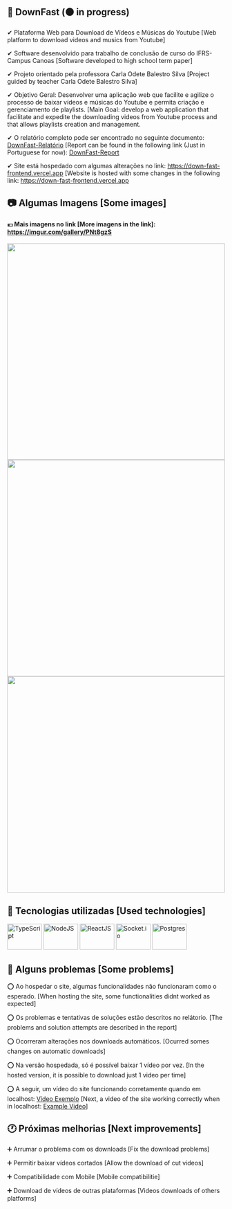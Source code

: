 ## 🥇 DownFast (🟠 in progress)

✔ Plataforma Web para Download de Vídeos e Músicas do Youtube [Web platform to download videos and musics from Youtube]

✔ Software desenvolvido para trabalho de conclusão de curso do IFRS-Campus Canoas [Software developed to high school term paper]

✔ Projeto orientado pela professora Carla Odete Balestro Silva [Project guided by teacher Carla Odete Balestro Silva]

✔ Objetivo Geral: Desenvolver uma aplicação web que facilite e agilize o processo de baixar vídeos e músicas do Youtube e permita criação e gerenciamento de playlists. [Main Goal: develop a web application that facilitate and expedite the downloading videos from Youtube process and that allows playlists creation and management.

✔ O relatório completo pode ser encontrado no seguinte documento: <a href="https://docs.google.com/document/d/1KQqeRks41Ok9uyluUBWr3GKp4k1hGYZc/edit?usp=sharing&ouid=114818758167138199513&rtpof=true&sd=true">DownFast-Relatório</a> [Report can be found in the following link (Just in Portuguese for now): <a href="https://docs.google.com/document/d/1KQqeRks41Ok9uyluUBWr3GKp4k1hGYZc/edit?usp=sharing&ouid=114818758167138199513&rtpof=true&sd=true">DownFast-Report</a>

✔ Site está hospedado com algumas alterações no link: <a href="https://down-fast-frontend.vercel.app">https://down-fast-frontend.vercel.app</a> [Website is hosted with some changes in the following link: <a href="https://down-fast-frontend.vercel.app">https://down-fast-frontend.vercel.app</a>

## 📷 Algumas Imagens [Some images]
<div>
 <h4>💴 Mais imagens no link [More imagens in the link]: <a href="https://imgur.com/gallery/PNt8gzS">https://imgur.com/gallery/PNt8gzS</a></h4>
 <img src="https://i.imgur.com/Wc1fUzx.png" width="100%" height="500px">   
  
 <img src="https://i.imgur.com/N6XdgTE.png" width="100%" height="500px">   
  
 <img src="https://i.imgur.com/2fYkr9k.png" width="100%" height="500px">        
</div>


## 📝 Tecnologias utilizadas [Used technologies]
<div>
 <img title="TypeScript" src="https://cdn.jsdelivr.net/gh/devicons/devicon/icons/typescript/typescript-original.svg" width="80" height="60">   
 <img title="NodeJS" src="https://cdn.jsdelivr.net/gh/devicons/devicon/icons/nodejs/nodejs-original.svg" width="80" height="60">      
 <img title="ReactJS" src="https://cdn.jsdelivr.net/gh/devicons/devicon/icons/react/react-original.svg" width="80" height="60"> 
 <img title="Socket.io" src="https://cdn.jsdelivr.net/gh/devicons/devicon/icons/socketio/socketio-original.svg" width="80" height="60"/>
 <img title="Postgres" src="https://cdn.jsdelivr.net/gh/devicons/devicon/icons/postgresql/postgresql-original.svg" width="80" height="60"/>
</div>

## 🛑 Alguns problemas [Some problems]
⭕ Ao hospedar o site, algumas funcionalidades não funcionaram como o esperado. [When hosting the site, some functionalities didnt worked as expected]

⭕ Os problemas e tentativas de soluções estão descritos no relátorio. [The problems and solution attempts are described in the report]

⭕ Ocorreram alterações nos downloads automáticos. [Ocurred somes changes on automatic downloads]

⭕ Na versão hospedada, só é possível baixar 1 vídeo por vez. [In the hosted version, it is possible to download just 1 video per time]

⭕ A seguir, um vídeo do site funcionando corretamente quando em localhost: <a href="https://drive.google.com/file/d/1D_xNf6EPIYhu9riLAgIbmxLrl3j5Whyk/view?usp=sharing">Vídeo Exemplo</a> [Next, a video of the site working correctly when in localhost: <a href="https://drive.google.com/file/d/1D_xNf6EPIYhu9riLAgIbmxLrl3j5Whyk/view?usp=sharing">Example Video</a>]

## 🕐 Próximas melhorias [Next improvements]
➕ Arrumar o problema com os downloads [Fix the download problems]

➕ Permitir baixar vídeos cortados [Allow the download of cut videos]

➕ Compatibilidade com Mobile [Mobile compatibilitie]

➕ Download de vídeos de outras plataformas [Videos downloads of others platforms]
